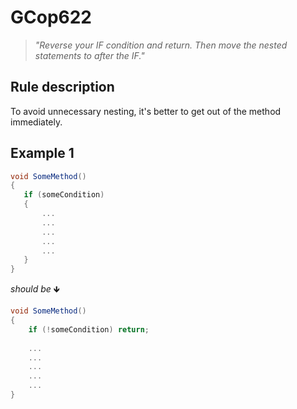 ﻿# GCop622

> *"Reverse your IF condition and return. Then move the nested statements to after the IF."*


## Rule description
To avoid unnecessary nesting, it's better to get out of the method immediately.

## Example 1
```csharp
void SomeMethod()
{
   if (someCondition)
   {
       ...
       ...
       ...
       ...
       ...
   }
}
```
*should be* 🡻

```csharp
void SomeMethod()
{
    if (!someCondition) return;
   
    ...
    ...
    ...
    ...
    ...   
}
```
